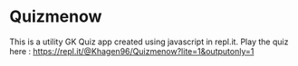 # Quizmenow

This is a utility GK Quiz app created using javascript in repl.it. Play the quiz here : https://repl.it/@Khagen96/Quizmenow?lite=1&outputonly=1
